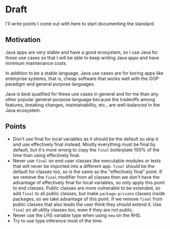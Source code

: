 # Draft

I'll write points I come out with here to start documenting the standard.

## Motivation

Java apps are very stable and have a good ecosystem, so I use Java for those
use cases so that I will be able to keep writing Java apps and have minimum
maintenance costs.

In addition to be a stable language, Java use cases are for boring apps like
enterprise systems, that is, cheap software that works well with the OOP
paradigm and general purpose languages.

Java is best qualified for these use cases in general and for me than any other
popular general-purpose language because the tradeoffs among features, breaking
changes, maintainability, etc., are well-balanced in the Java ecosystem. 

## Points

- Don't use final for local variables as it should be the default so skip it 
  and use effectively final instead. Mostly everything must be final by 
  default, but it's more wrong to copy the `final` boilerplate 100% of the 
  time than using effectively final.
- Never use `final` on end-user classes like executable modules or tests 
  that will never be imported into a different app. `final` should be the 
  default for classes too, so is the same as the "effectively final" point. 
  If we remove the `final` modifier from all classes then we don't have the 
  advantage of effectively final for local variables, so only apply this 
  point to end classes. Public classes are more vulnerable to be extended, 
  so add `final` to all public classes, but make `package-private` classes 
  inside packages, so we take advantage of this point. If we remove `final` 
  from public classes that also leads the user think they should extend it. 
  Use `final` on all utility classes too, even if they are not public.
- Never use the LHS variable type when using `new` on the RHS.
- Try to use type inference most of the time.
